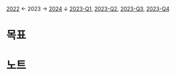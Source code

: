 

[2022](2%20Areas/Productivity/Time/파이썬으로%20날짜%20기록%20년도에%20대한%20메모%20생성/2022/2022.md) ← 2023 → [2024](2%20Areas/Productivity/Time/파이썬으로%20날짜%20기록%20년도에%20대한%20메모%20생성/2024/2024.md)
↓ [2023-Q1](2023-Q1.md), [2023-Q2](2023-Q2.md), [2023-Q3](2023-Q3.md), [2023-Q4](2023-Q4.md)

# 목표



# 노트




